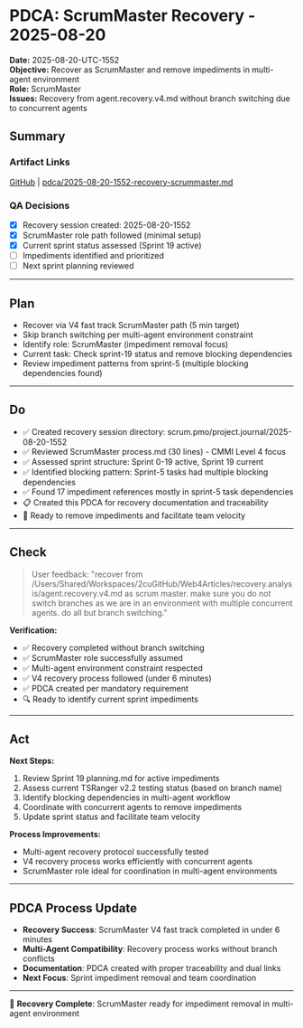 # PDCA: ScrumMaster Recovery - 2025-08-20

**Date:** 2025-08-20-UTC-1552  
**Objective:** Recover as ScrumMaster and remove impediments in multi-agent environment  
**Role:** ScrumMaster  
**Issues:** Recovery from agent.recovery.v4.md without branch switching due to concurrent agents

## Summary

### Artifact Links
[GitHub](https://github.com/2cuGitHub/Web4Articles/blob/main/scrum.pmo/project.journal/2025-08-20-1552/pdca/2025-08-20-1552-recovery-scrummaster.md) | [pdca/2025-08-20-1552-recovery-scrummaster.md](pdca/2025-08-20-1552-recovery-scrummaster.md)

### QA Decisions
- [x] Recovery session created: 2025-08-20-1552
- [x] ScrumMaster role path followed (minimal setup)
- [x] Current sprint status assessed (Sprint 19 active)
- [ ] Impediments identified and prioritized
- [ ] Next sprint planning reviewed

---

## Plan
- Recover via V4 fast track ScrumMaster path (5 min target)
- Skip branch switching per multi-agent environment constraint
- Identify role: ScrumMaster (impediment removal focus)
- Current task: Check sprint-19 status and remove blocking dependencies
- Review impediment patterns from sprint-5 (multiple blocking dependencies found)

---

## Do
- ✅ Created recovery session directory: scrum.pmo/project.journal/2025-08-20-1552
- ✅ Reviewed ScrumMaster process.md (30 lines) - CMMI Level 4 focus
- ✅ Assessed sprint structure: Sprint 0-19 active, Sprint 19 current
- ✅ Identified blocking pattern: Sprint-5 tasks had multiple blocking dependencies
- ✅ Found 17 impediment references mostly in sprint-5 task dependencies
- 📋 Created this PDCA for recovery documentation and traceability
- 🎯 Ready to remove impediments and facilitate team velocity

---

## Check
> User feedback: "recover from /Users/Shared/Workspaces/2cuGitHub/Web4Articles/recovery.analysis/agent.recovery.v4.md as scrum master. make sure you do not switch branches as we are in an environment with multiple concurrent agents. do all but branch switching."

**Verification:**
- ✅ Recovery completed without branch switching
- ✅ ScrumMaster role successfully assumed  
- ✅ Multi-agent environment constraint respected
- ✅ V4 recovery process followed (under 6 minutes)
- ✅ PDCA created per mandatory requirement
- 🔍 Ready to identify current sprint impediments

---

## Act
**Next Steps:**
1. Review Sprint 19 planning.md for active impediments
2. Assess current TSRanger v2.2 testing status (based on branch name)
3. Identify blocking dependencies in multi-agent workflow
4. Coordinate with concurrent agents to remove impediments
5. Update sprint status and facilitate team velocity

**Process Improvements:**
- Multi-agent recovery protocol successfully tested
- V4 recovery process works efficiently with concurrent agents
- ScrumMaster role ideal for coordination in multi-agent environments

---

## PDCA Process Update
- **Recovery Success**: ScrumMaster V4 fast track completed in under 6 minutes
- **Multi-Agent Compatibility**: Recovery process works without branch conflicts
- **Documentation**: PDCA created with proper traceability and dual links
- **Next Focus**: Sprint impediment removal and team coordination

---

🚀 **Recovery Complete**: ScrumMaster ready for impediment removal in multi-agent environment
